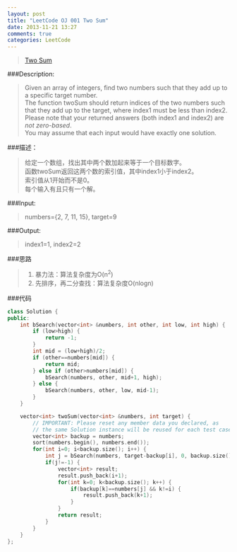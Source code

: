 ```yaml
---
layout: post
title: "LeetCode OJ 001 Two Sum"
date: 2013-11-21 13:27
comments: true
categories: LeetCode
---
```


>[Two Sum](http://oj.leetcode.com/problems/two-sum/)

###Description:
>Given an array of integers, find two numbers such that they add up to a specific target number.  
>The function twoSum should return indices of the two numbers such that they add up to the target, where index1 must be less than index2.  
>Please note that your returned answers (both index1 and index2) are *not zero-based*.  
>You may assume that each input would have exactly one solution.
<!--more-->
###描述：
>给定一个数组，找出其中两个数加起来等于一个目标数字。  
>函数twoSum返回这两个数的索引值，其中index1小于index2。  
>索引值从1开始而不是0。  
>每个输入有且只有一个解。  

###Input:
>numbers={2, 7, 11, 15}, target=9

###Output:
>index1=1, index2=2

###思路
>1. 暴力法：算法复杂度为O(n<sup>2</sup>)
>2. 先排序，再二分查找：算法复杂度O(nlogn)

###代码
```cpp
class Solution {
public:
    int bSearch(vector<int> &numbers, int other, int low, int high) {
        if (low>high) {
            return -1;
        }
        int mid = (low+high)/2;
        if (other==numbers[mid]) {
            return mid;
        } else if (other>numbers[mid]) {
            bSearch(numbers, other, mid+1, high);
        } else {
            bSearch(numbers, other, low, mid-1);
        }
    }

    vector<int> twoSum(vector<int> &numbers, int target) {
        // IMPORTANT: Please reset any member data you declared, as
        // the same Solution instance will be reused for each test case.
        vector<int> backup = numbers;
        sort(numbers.begin(), numbers.end());
        for(int i=0; i<backup.size(); i++) {
            int j = bSearch(numbers, target-backup[i], 0, backup.size()-1);
            if(j!=-1) {
                vector<int> result;
                result.push_back(i+1);
                for(int k=0; k<backup.size(); k++) {
                    if(backup[k]==numbers[j] && k!=i) {
                        result.push_back(k+1);
                    }
                }
                return result;
            }
        }
    }
};
```